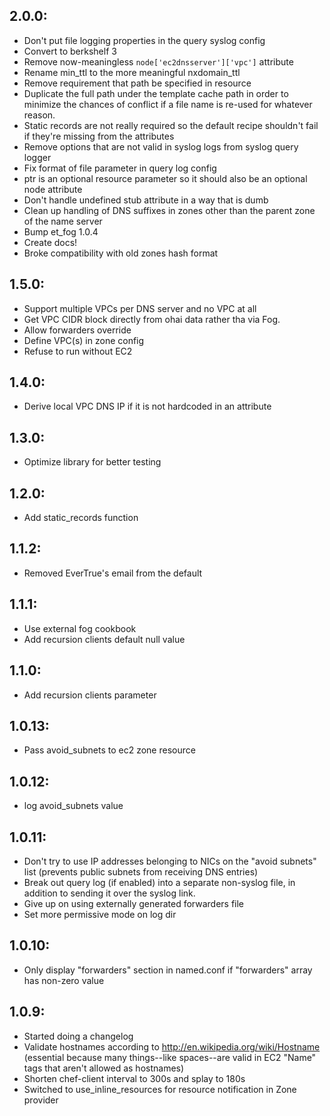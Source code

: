 ## 2.0.0:

* Don't put file logging properties in the query syslog config
* Convert to berkshelf 3
* Remove now-meaningless `node['ec2dnsserver']['vpc']` attribute
* Rename min_ttl to the more meaningful nxdomain_ttl
* Remove requirement that path be specified in resource
* Duplicate the full path under the template cache path in order to minimize the chances of conflict if a file name is re-used for whatever reason.
* Static records are not really required so the default recipe shouldn't fail if they're missing from the attributes
* Remove options that are not valid in syslog logs from syslog query logger
* Fix format of file parameter in query log config
* ptr is an optional resource parameter so it should also be an optional node attribute
* Don't handle undefined stub attribute in a way that is dumb
* Clean up handling of DNS suffixes in zones other than the parent zone of the name server
* Bump et_fog 1.0.4
* Create docs!
* Broke compatibility with old zones hash format

## 1.5.0:

* Support multiple VPCs per DNS server and no VPC at all
* Get VPC CIDR block directly from ohai data rather tha via Fog.
* Allow forwarders override
* Define VPC(s) in zone config
* Refuse to run without EC2

## 1.4.0:

* Derive local VPC DNS IP if it is not hardcoded in an attribute

## 1.3.0:

* Optimize library for better testing

## 1.2.0:

* Add static_records function

## 1.1.2:

* Removed EverTrue's email from the default

## 1.1.1:

* Use external fog cookbook
* Add recursion clients default null value

## 1.1.0:

* Add recursion clients parameter

## 1.0.13:

* Pass avoid_subnets to ec2 zone resource

## 1.0.12:

* log avoid_subnets value

## 1.0.11:

* Don't try to use IP addresses belonging to NICs on the "avoid subnets" list (prevents public subnets from receiving DNS entries)
* Break out query log (if enabled) into a separate non-syslog file, in addition to sending it over the syslog link.
* Give up on using externally generated forwarders file
* Set more permissive mode on log dir

## 1.0.10:

* Only display "forwarders" section in named.conf if "forwarders" array has non-zero value

## 1.0.9:

* Started doing a changelog
* Validate hostnames according to http://en.wikipedia.org/wiki/Hostname (essential because many things--like spaces--are valid in EC2 "Name" tags that aren't allowed as hostnames)
* Shorten chef-client interval to 300s and splay to 180s
* Switched to use_inline_resources for resource notification in Zone provider
